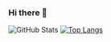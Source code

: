 ### Hi there 👋

<!--
**krisgrant/krisgrant** is a ✨ _special_ ✨ repository because its `README.md` (this file) appears on your GitHub profile.

Here are some ideas to get you started:

- 🔭 I’m currently working on ...
- 🌱 I’m currently learning ...
- 👯 I’m looking to collaborate on ...
- 🤔 I’m looking for help with ...
- 💬 Ask me about ...
- 📫 How to reach me: ...
- 😄 Pronouns: ...
- ⚡ Fun fact: ...
-->
![GitHub Stats](https://github-readme-stats.vercel.app/api?username=krisgrant&theme=vue-dark)
[![Top Langs](https://github-readme-stats.vercel.app/api/top-langs/?username=krisgrant)](https://github.com/krisgrant/github-readme-stats)
